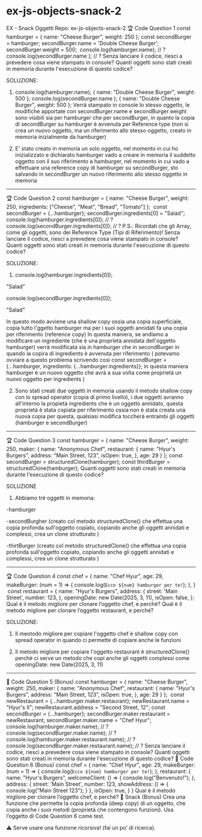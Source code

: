 # ex-js-objects-snack-2
EX - Snack Oggetti
Repo: ex-js-objects-snack-2
🏆 Code Question 1
const hamburger = { name: "Cheese Burger", weight: 250 };
const secondBurger = hamburger;
secondBurger.name = 'Double Cheese Burger';
secondBurger.weight = 500;
​
console.log(hamburger.name); // ?
console.log(secondBurger.name ); // ?
Senza lanciare il codice, riesci a prevedere cosa viene stampato in console?
Quanti oggetti sono stati creati in memoria durante l'esecuzione di questo codice?

SOLUZIONE:

1. console.log(hamburger.name);  { name: "Double Cheese Burger", weight: 500 };
console.log(secondBurger.name );  { name: "Double Cheese Burger", weight: 500 };
Verrà stampato in console lo stesso oggetto, le modifiche apportate con secondBurger.name e secondBurger.weight sono visibili sia per hamburger che per secondBurger, in quanto la copia di secondBurger su hamburger è avvenuta per Reference type (non si crea un nuovo oggetto, ma un riferimento allo stesso oggetto, creato in memoria inizialmente da hamburger)

2. E' stato creato in memoria un solo oggetto, nel momento in cui ho inizializzato e dichiarato hamburger vado a creare in memoria il suddetto oggetto con il suo riferimento a hamburger, nel momento in cui vado a effettuare una reference copy di hamburger su secondBurger, sto salvando in secondBurger un nuovo riferimento allo stesso oggetto in memoria 

----------------------------------------------------------------------------------------------------------

🏆 Code Question 2
const hamburger = { 
    name: "Cheese Burger", 
    weight: 250,
    ingredients: ["Cheese", "Meat", "Bread", "Tomato"]
};
​
const secondBurger = {...hamburger};
secondBurger.ingredients[0] = "Salad";
​
console.log(hamburger.ingredients[0]); // ?
console.log(secondBurger.ingredients[0]); // ?
P.S.: Ricordati che gli Array, come gli oggetti, sono dei Reference Type (Tipi di Riferimento)!
Senza lanciare il codice, riesci a prevedere cosa viene stampato in console?
Quanti oggetti sono stati creati in memoria durante l'esecuzione di questo codice?

SOLUZIONE:

1. console.log(hamburger.ingredients[0]);
 
 "Salad"

console.log(secondBurger.ingredients[0]); 
 
 "Salad"

In questo modo avviene una shallow copy ossia una copia superficiale, copia tutto l'ggetto hamburger ma per i suoi oggetti annidati fa una copia per riferimento (reference copy)
In questa maniera, se andiamo a modificare un ingrediente (che è una proprietà annidata dell'oggetto hamburger) verrà modificata sia in hamburger che in secondBurger in quando la copira di ingredients è avvenuta per riferimento ( potevamo ovviare a questo problema scrivendo così const secondBurger = {...hamburger, ingredients: {...hamburger.ingredients}}; in questa maniera hamburger è un nuovo oggetto che avrà a sua volta come proprietà un nuovo oggetto per ingredients )

2. Sono stati creati due oggetti in memoria usando il metodo shallow copy con lo spread operator (copia di primo livello), i due oggetti avranno all'interno la propietà ingredients che è un oggetto annidato, questa proprietà è stata copiata per riferimento ossia non è stata creata una nuova copia per questa, qualsiasi modifica toccherà entrambi gli oggetti (hamburger e secondBurger)

----------------------------------------------------------------------------------------------------------
🏆 Code Question 3
const hamburger = { 
    name: "Cheese Burger", 
    weight: 250,
    maker: {
        name: "Anonymous Chef",
        restaurant: {
            name: "Hyur's Burgers",
            address: "Main Street, 123",
            isOpen: true,
        },
        age: 29
    }
};
​
const secondBurger = structuredClone(hamburger);
const thirdBurger = structuredClone(hamburger);
Quanti oggetti sono stati creati in memoria durante l'esecuzione di questo codice?

SOLUZIONE

1. Abbiamo trè oggetti in memoria:

-hamburger

-secondBurgher (creato col metodo structuredClone() che effettua una copia profonda sull'oggetto copiato, copiando anche gli oggetti annidati e complessi, crea un clone strutturato )

-thirtBurger (creato col metodo structuredClone() che effettua una copia profonda sull'oggetto copiato, copiando anche gli oggetti annidati e complessi, crea un clone strutturato )

----------------------------------------------------------------------------------------------------------

🏆 Code Question 4
const chef = {
    name: "Chef Hyur",
    age: 29,
    makeBurger: (num = 1) => {
        console.log(`Ecco ${num} hamburger per te!`);
    },
}
​
const restaurant = {
    name: "Hyur's Burgers",
    address: {
        street: 'Main Street',
        number: 123,
    },
    openingDate: new Date(2025, 3, 11),
    isOpen: false,
};
Qual è il metodo migliore per clonare l’oggetto chef, e perché?
Qual è il metodo migliore per clonare l’oggetto restaurant, e perché?

SOLUZIONE:

1. Il meotodo migliore per copiare l'oggetto chef è shallow copy con spread operator in quando ci permette di copiare anche le funzioni

2. Il metodo migliore per copiare l'oggetto restaurant è structuredClone() perchè ci serve un metodo che copi anche gli oggetti complessi come openingDate: new Date(2025, 3, 11)

--------------------------------------------------------------------------------------------------------

🎯 Code Question 5 (Bonus)
const hamburger = { 
    name: "Cheese Burger", 
    weight: 250,
    maker: {
        name: "Anonymous Chef",
        restaurant: {
            name: "Hyur's Burgers",
            address: "Main Street, 123",
            isOpen: true,
        },
        age: 29
    }
};
​
const newRestaurant = {...hamburger.maker.restaurant};
newRestaurant.name = "Hyur's II";
newRestaurant.address = "Second Street, 12";
const secondBurger = {...hamburger};
secondBurger.maker.restaurant = newRestaurant;
secondBurger.maker.name = "Chef Hyur";
​
console.log(hamburger.maker.name); // ?
console.log(secondBurger.maker.name); // ?
console.log(hamburger.maker.restaurant.name); // ?
console.log(secondBurger.maker.restaurant.name); // ?
Senza lanciare il codice, riesci a prevedere cosa viene stampato in console?
Quanti oggetti sono stati creati in memoria durante l'esecuzione di questo codice?
🎯 Code Question 6 (Bonus)
const chef = {
    name: "Chef Hyur",
    age: 29,
    makeBurger: (num = 1) => {
        console.log(`Ecco ${num} hamburger per te!`);
    },
    restaurant: {
        name: "Hyur's Burgers",
        welcomeClient: () => {
            console.log("Benvenuto!");
        },
        address: {
            street: 'Main Street',
            number: 123,
            showAddress: () => {
                console.log("Main Street 123");
            }
        },
        isOpen: true,
    }
}
Qual è il metodo migliore per clonare l’oggetto chef, e perché?
🎯 Snack  (Bonus)
Crea una funzione che permette la copia profonda (deep copy) di un oggetto, che copia anche i suoi metodi (proprietà che contengono funzioni). Usa l’oggetto di Code Question 6 come test.

⚠️ Serve usare una funzione ricorsiva! (fai un po’ di ricerca).

